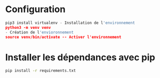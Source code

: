 
# Configuration 
```python 
pip3 install virtualenv - Installation de l'environnement 
python3 -m venv venv
- Création de l'envioronnement 
source venv/bin/activate -- Activer l'environnement 

```

# Installer les dépendances avec pip

```BASH 
pip install -r requirements.txt
```


